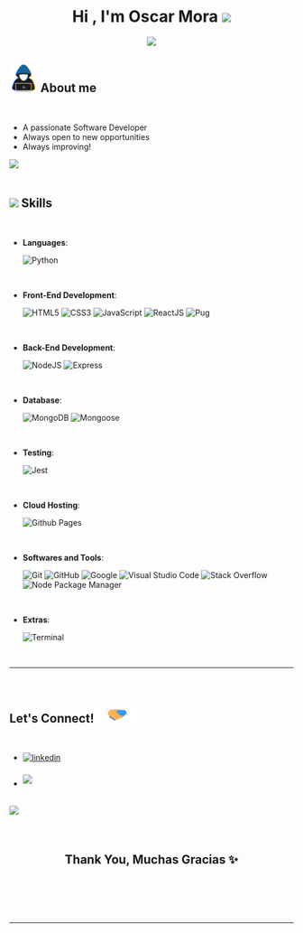 <h1 align="center"><b>Hi , I'm Oscar Mora </b><img src="https://media.giphy.com/media/hvRJCLFzcasrR4ia7z/giphy.gif" width="35"></h1>
<!--  -->
<p align="center">
  <a href="https://github.com/DenverCoder1/readme-typing-svg"><img src="https://readme-typing-svg.herokuapp.com?font=Time+New+Roman&color=cyan&size=25&center=true&vCenter=true&width=600&height=100&lines=Software+Developer,;Active+Learner/Researcher,;Love+to+learn!"></a>
</p>

## <picture><img src = "https://github.com/0xAbdulKhalid/0xAbdulKhalid/raw/main/assets/mdImages/about_me.gif" width = 50px></picture> **About me**

<br>

- A passionate Software Developer
- Always open to new opportunities
- Always improving!

<img src="https://user-images.githubusercontent.com/73097560/115834477-dbab4500-a447-11eb-908a-139a6edaec5c.gif"><br><br>

## <img src="https://media2.giphy.com/media/QssGEmpkyEOhBCb7e1/giphy.gif?cid=ecf05e47a0n3gi1bfqntqmob8g9aid1oyj2wr3ds3mg700bl&rid=giphy.gif" width ="25"><b> Skills</b>
<br>

<p align="center">

- **Languages**:
    
    ![Python](https://img.shields.io/badge/Python%20-%2314354C.svg?style=for-the-badge&logo=python&logoColor=white)

<br>   
    
- **Front-End Development**:

   ![HTML5](https://img.shields.io/badge/HTML5%20-%23E34F26.svg?style=for-the-badge&logo=html5&logoColor=white)
   ![CSS3](https://img.shields.io/badge/CSS%20-%231572B6.svg?style=for-the-badge&logo=css3&logoColor=white)
   ![JavaScript](https://img.shields.io/badge/JavaScript%20-%23F7DF1E.svg?style=for-the-badge&logo=javascript&logoColor=black)
   ![ReactJS](https://img.shields.io/badge/ReactJS%20-%23464949.svg?style=for-the-badge&logo=react&logoColor=00d7fe)
   ![Pug](https://img.shields.io/badge/ReactJS%20-%23e13136.svg?style=for-the-badge&logo=pug&logoColor=white)

<br>

- **Back-End Development**:

   ![NodeJS](https://img.shields.io/badge/NodeJS%20-%23494ea9.svg?style=for-the-badge&logo=nodedotjs&logoColor=8fc43e)
   ![Express](https://img.shields.io/badge/Express%20-%23fcedd4.svg?style=for-the-badge&logo=express&logoColor=black)

<br>

- **Database**:

  ![MongoDB](https://img.shields.io/badge/MongoDB-001d2a?style=for-the-badge&logo=mongodb)
  ![Mongoose](https://img.shields.io/badge/Mongoose-ededed?style=for-the-badge&logo=mongoose&logoColor=870000)

<br>

- **Testing**:

   ![Jest](https://img.shields.io/badge/Jest%20-%2396727c.svg?style=for-the-badge&logo=jest&logoColor=white)

<br>

- **Cloud Hosting**:

    ![Github Pages](https://img.shields.io/badge/GitHub%20Pages-%23327FC7.svg?style=for-the-badge&logo=github&logoColor=white)
    
<br>

- **Softwares and Tools**:

    ![Git](https://img.shields.io/badge/git-%23F05033.svg?style=for-the-badge&logo=git&logoColor=white)
    ![GitHub](https://img.shields.io/badge/github-%23121011.svg?style=for-the-badge&logo=github&logoColor=white)
    ![Google](https://img.shields.io/badge/google-%234285F4.svg?style=for-the-badge&logo=google&logoColor=white)
    ![Visual Studio Code](https://img.shields.io/badge/Visual%20Studio%20Code-0078d7.svg?style=for-the-badge&logo=visual-studio-code&logoColor=white)
    ![Stack Overflow](https://img.shields.io/badge/Stack%20Overflow-f3801e.svg?style=for-the-badge&logo=stackoverflow&logoColor=white)
    ![Node Package Manager](https://img.shields.io/badge/Node%20Package%20Manager-83dae9.svg?style=for-the-badge&logo=npm)

<br>

- **Extras**:

    ![Terminal](https://img.shields.io/badge/Terminal-%23054020?style=for-the-badge&logo=gnu-bash&logoColor=white)


</p>

<br>

-----

<br>

## <b> Let's Connect!</b><img src="https://github.com/0xAbdulKhalid/0xAbdulKhalid/raw/main/assets/mdImages/handshake.gif" width ="80">
<br>
<div align='left'>

<ul>

<li>
<a href="https://linkedin.com/in/oscargmora" target="_blank">
<img src="https://img.shields.io/badge/linkedin-%2300acee.svg?color=405DE6&style=for-the-badge&logo=linkedin&logoColor=white" alt=linkedin style="margin-bottom: 5px;"/>
</a>
</li>

<br>

<li>
<a href="mailto:moragoscar@outlook.com" target="_blank">
<img src="https://img.shields.io/badge/Outlook-%23034e91.svg?style=for-the-badge&logo=microsoftoutlook&logoColor=white" t=mail style="margin-bottom: 5px;" />
</a>
</li>
	
</ul>
</div>

<br>
<img src="https://user-images.githubusercontent.com/73097560/115834477-dbab4500-a447-11eb-908a-139a6edaec5c.gif">
<br>
<br>
<br>

<div align='center'>

## <b>Thank You, Muchas Gracias ✨</b>

</div>

<br>
<br>
<br>
<br>

---

<br>
